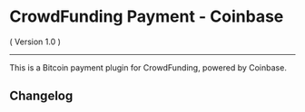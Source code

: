 CrowdFunding Payment - Coinbase
==========================
( Version 1.0 )
- - -

This is a Bitcoin payment plugin for CrowdFunding, powered by Coinbase. 

Changelog
---------
